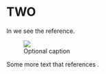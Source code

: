 # TWO

In <ref id="ref1"></ref> we see the reference.

<figure id="ref1">

<go run="." src="src/greet"></go>

<img src="assets/foo.png">

<figcaption>Optional caption</figcaption>

</figure>

<include src="simple/simple.md"></include>

Some more text that references <ref id="ref1"></ref>.
